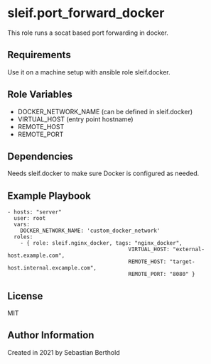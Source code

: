 sleif.port_forward_docker
============

This role runs a socat based port forwarding in docker.

Requirements
------------

Use it on a machine setup with ansible role sleif.docker.

Role Variables
--------------

- DOCKER_NETWORK_NAME (can be defined in sleif.docker)
- VIRTUAL_HOST (entry point hostname)
- REMOTE_HOST   
- REMOTE_PORT


Dependencies
------------

Needs sleif.docker to make sure Docker is configured as needed.

Example Playbook
----------------

    - hosts: "server"
      user: root
      vars:
        DOCKER_NETWORK_NAME: 'custom_docker_network'
      roles:
        - { role: sleif.nginx_docker, tags: "nginx_docker",
                                          VIRTUAL_HOST: "external-host.example.com",
                                          REMOTE_HOST: "target-host.internal.excample.com",
                                          REMOTE_PORT: "8080" }

License
-------

MIT

Author Information
------------------

Created in 2021 by Sebastian Berthold
